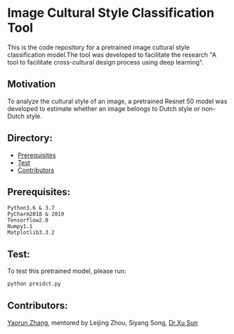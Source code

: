 # Image Cultural Style Classification Tool

This is the code repository for a pretrained image cultural style classification model.The tool was developed to facilitate the research "A tool to facilitate cross-cultural design process using deep learning".

## Motivation
To analyze the cultural style of an image, a pretrained Resnet 50 model was developed to estimate whether an image belongs to Dutch style or non-Dutch style.


## Directory:

<!--ts-->
* [Prerequisites](#Prerequisites:)
* [Test](#Test:)
* [Contributors](#Contributors:)

## Prerequisites: 

    Python3.6 & 3.7
    PyCharm2018 & 2019
    Tensorflow2.0
    Numpy1.1
    Matplotlib3.3.2

## Test:

To test this pretrained model, please run:
```bash
python preidct.py
```
## Contributors:

[Yaorun Zhang](https://github.com/Patton-Zhang), mentored by Leijing Zhou, Siyang Song, [Dr.Xu Sun](https://github.com/xu-sun-hub) 

<br>
